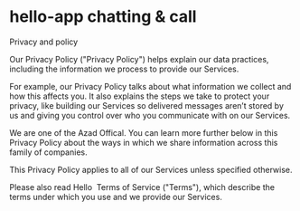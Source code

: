 # hello-app chatting & call

Privacy and policy 

Our Privacy Policy ("Privacy Policy") helps explain our data practices, including the information we process to provide our Services.

For example, our Privacy Policy talks about what information we collect and how this affects you. It also explains the steps we take to protect your privacy, like building our Services so delivered messages aren’t stored by us and giving you control over who you communicate with on our Services.

We are one of the Azad Offical. You can learn more further below in this Privacy Policy about the ways in which we share information across this family of companies.

This Privacy Policy applies to all of our Services unless specified otherwise.

Please also read Hello  Terms of Service ("Terms"), which describe the terms under which you use and we provide our Services.
